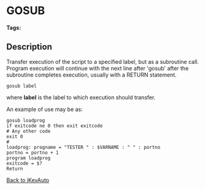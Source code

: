 # GOSUB

<PageHeader />

**Tags:**
<badge text='program profiling' vertical='middle' />

## Description

Transfer execution of the script to a specified label, but as a subroutine call. Program execution will continue with the next line after 'gosub' after the subroutine completes execution, usually with a RETURN statement.

```
gosub label
```

where **label** is the label to which execution should transfer.

An example of use may be as:

```
gosub loadprog
if exitcode ne 0 then exit exitcode
# Any other code
exit 0
#
loadprog: progname = "TESTER " : $VARNAME : " " : portno
portno = portno + 1
program loadprog
exitcode = $?
Return
```

[Back to jKeyAuto](./../README.md)

<PageFooter />

